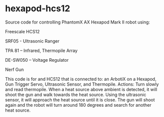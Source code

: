 hexapod-hcs12
=============
Source code for controlling PhantomX AX Hexapod Mark II robot using:  

Freescale HCS12  

SRF05 - Ultrasonic Ranger   

TPA 81 – Infrared, Thermopile Array  

DE-SW050 – Voltage Regulator  

Nerf Gun  


This code is for and HCS12 that is connected to: an ArbotiX on a Hexapod, Gun Trigger Servo, Ultrasonic Sensor, and Thermopile. Actions: Turn slowly and read thermopile. When a heat source above ambient is detected, it will shoot the gun and walk towards the heat source. Using the ultrasonic sensor, it will approach the heat source until it is close. The gun will shoot again and the robot will turn around 180 degrees and search for another heat source.   

